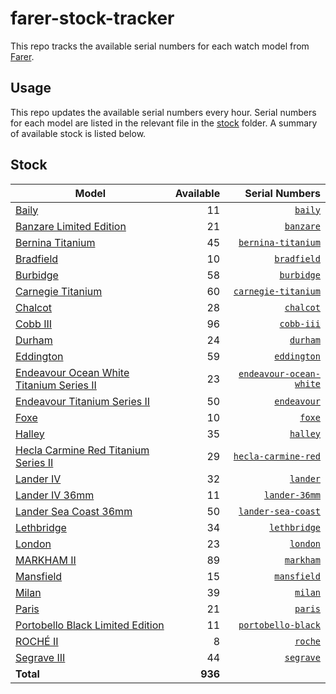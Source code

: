 # farer-stock-tracker

This repo tracks the available serial numbers for each watch model from [Farer](https://farer.com).

## Usage

This repo updates the available serial numbers every hour. Serial numbers for each model are listed in the relevant file in the [stock](./stock) folder. A summary of available stock is listed below.

## Stock

| Model | Available | Serial Numbers |
| ----- | --------: | -------------: |
| [Baily](https://usd.farer.com/products/baily) | 11 | [`baily`](./stock/baily) |
| [Banzare Limited Edition](https://usd.farer.com/products/banzare) | 21 | [`banzare`](./stock/banzare) |
| [Bernina Titanium](https://usd.farer.com/products/bernina-titanium) | 45 | [`bernina-titanium`](./stock/bernina-titanium) |
| [Bradfield](https://usd.farer.com/products/bradfield) | 10 | [`bradfield`](./stock/bradfield) |
| [Burbidge](https://usd.farer.com/products/burbidge) | 58 | [`burbidge`](./stock/burbidge) |
| [Carnegie Titanium](https://usd.farer.com/products/carnegie-titanium) | 60 | [`carnegie-titanium`](./stock/carnegie-titanium) |
| [Chalcot](https://usd.farer.com/products/chalcot) | 28 | [`chalcot`](./stock/chalcot) |
| [Cobb III](https://usd.farer.com/products/cobb-iii) | 96 | [`cobb-iii`](./stock/cobb-iii) |
| [Durham](https://usd.farer.com/products/durham) | 24 | [`durham`](./stock/durham) |
| [Eddington](https://usd.farer.com/products/eddington) | 59 | [`eddington`](./stock/eddington) |
| [Endeavour Ocean White Titanium Series II](https://usd.farer.com/products/endeavour-ocean-white) | 23 | [`endeavour-ocean-white`](./stock/endeavour-ocean-white) |
| [Endeavour Titanium Series II](https://usd.farer.com/products/endeavour) | 50 | [`endeavour`](./stock/endeavour) |
| [Foxe](https://usd.farer.com/products/foxe) | 10 | [`foxe`](./stock/foxe) |
| [Halley](https://usd.farer.com/products/halley) | 35 | [`halley`](./stock/halley) |
| [Hecla Carmine Red Titanium Series II](https://usd.farer.com/products/hecla-carmine-red) | 29 | [`hecla-carmine-red`](./stock/hecla-carmine-red) |
| [Lander IV](https://usd.farer.com/products/lander) | 32 | [`lander`](./stock/lander) |
| [Lander IV 36mm](https://usd.farer.com/products/lander-36mm) | 11 | [`lander-36mm`](./stock/lander-36mm) |
| [Lander Sea Coast 36mm](https://usd.farer.com/products/lander-sea-coast) | 50 | [`lander-sea-coast`](./stock/lander-sea-coast) |
| [Lethbridge](https://usd.farer.com/products/lethbridge) | 34 | [`lethbridge`](./stock/lethbridge) |
| [London](https://usd.farer.com/products/london) | 23 | [`london`](./stock/london) |
| [MARKHAM II](https://usd.farer.com/products/markham) | 89 | [`markham`](./stock/markham) |
| [Mansfield](https://usd.farer.com/products/mansfield) | 15 | [`mansfield`](./stock/mansfield) |
| [Milan](https://usd.farer.com/products/milan) | 39 | [`milan`](./stock/milan) |
| [Paris](https://usd.farer.com/products/paris) | 21 | [`paris`](./stock/paris) |
| [Portobello Black Limited Edition](https://usd.farer.com/products/portobello-black) | 11 | [`portobello-black`](./stock/portobello-black) |
| [ROCHÉ II](https://usd.farer.com/products/roche) | 8 | [`roche`](./stock/roche) |
| [Segrave III](https://usd.farer.com/products/segrave) | 44 | [`segrave`](./stock/segrave) |
| **Total** | **936** | |
